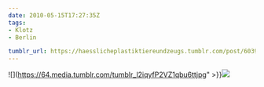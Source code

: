 ```yaml
---
date: 2010-05-15T17:27:35Z
tags:
- Klotz
- Berlin

tumblr_url: https://haesslicheplastiktiereundzeugs.tumblr.com/post/603972790
---
```

![](https://64.media.tumblr.com/tumblr_l2iqyfP2VZ1qbu6ttjpg" >}}![](https://64.media.tumblr.com/tumblr_l2iqx9SvpN1qbu6tt.jpg)


